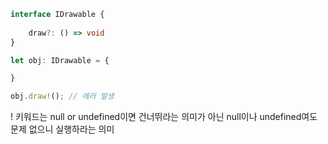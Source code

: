 ```typescript
interface IDrawable {
    
    draw?: () => void
}

let obj: IDrawable = {

}

obj.draw!(); // 에러 발생
```

! 키워드는 null or undefined이면 건너뛰라는 의미가 아닌 null이나 undefined여도 문제 없으니 실행하라는 의미